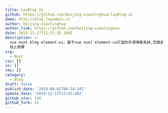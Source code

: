 ```yaml
---
title: LayBlog Ui
github: https://github.com/beijing-xiaotinghua/layBlog-ui
demo: http://blog.layadmin.cn
author: beijing-xiaotinghua
author_link: https://github.com/beijing-xiaotinghua
date: 2024-11-27T12:57:55.160Z
description: >-
  vue nuxt blog element-ui，基于vue nuxt element-ui打造的开源博客系统,页面通过服务器端渲染，更适合SEO,
  线上效果
ssg:
  - Nuxt
css: []
ui: []
cms: []
category:
  - Blog
draft: false
publish_date: '2019-08-02T08:34:10Z'
update_date: '2019-12-13T12:03:48Z'
github_star: 158
github_fork: 55
---
```

